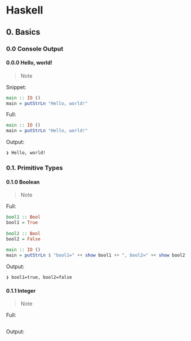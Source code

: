 # Haskell

## 0. Basics

### 0.0 Console Output

#### 0.0.0 Hello, world!

> Note

Snippet:

```hs
main :: IO ()
main = putStrLn "Hello, world!"
```

Full:

```hs
main :: IO ()
main = putStrLn "Hello, world!"
```

Output:

```txt
❯ Hello, world!
```

### 0.1. Primitive Types

#### 0.1.0 Boolean

> Note

Full:

```hs
bool1 :: Bool
bool1 = True
 
bool2 :: Bool
bool2 = False
 
main :: IO ()
main = putStrLn $ "bool1=" ++ show bool1 ++ ", bool2=" ++ show bool2
```

Output:

```txt
❯ bool1=true, bool2=false
```

#### 0.1.1 Integer

> Note

Full:

```hs

```

Output:

```txt

```
